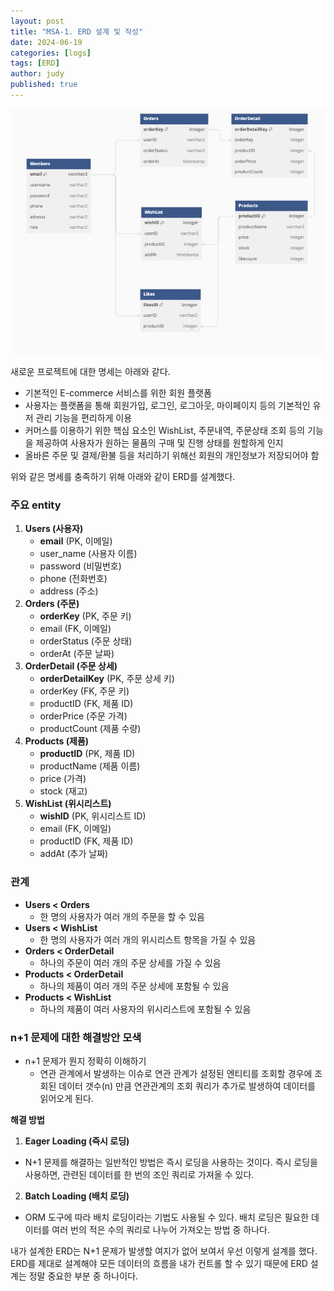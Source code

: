 ```yaml
---
layout: post
title: "MSA-1. ERD 설계 및 작성"
date: 2024-06-19
categories: [logs]
tags: [ERD]
author: judy
published: true
---
```

![ERD](assets/images/posts/240619/erd.png)

새로운 프로젝트에 대한 명세는 아래와 같다.
- 기본적인 E-commerce 서비스를 위한 회원 플랫폼
- 사용자는 플랫폼을 통해 회원가입, 로그인, 로그아웃, 마이페이지 등의 기본적인 유저 관리 기능을 편리하게 이용
- 커머스를 이용하기 위한 핵심 요소인 WishList, 주문내역, 주문상태 조회 등의 기능을 제공하여 사용자가 원하는 물품의 구매 및 진행 상태를 원할하게 인지
- 올바른 주문 및 결제/환불 등을 처리하기 위해선 회원의 개인정보가 저장되어야 함

위와 같은 명세를 충족하기 위해 아래와 같이 ERD를 설계했다.

### 주요 entity

1. **Users (사용자)**
    - **email** (PK, 이메일)
    - user_name (사용자 이름)
    - password (비밀번호)
    - phone (전화번호)
    - address (주소)
2. **Orders (주문)**
    - **orderKey** (PK, 주문 키)
    - email (FK, 이메일)
    - orderStatus (주문 상태)
    - orderAt (주문 날짜)
3. **OrderDetail (주문 상세)**
    - **orderDetailKey** (PK, 주문 상세 키)
    - orderKey (FK, 주문 키)
    - productID (FK, 제품 ID)
    - orderPrice (주문 가격)
    - productCount (제품 수량)
4. **Products (제품)**
    - **productID** (PK, 제품 ID)
    - productName (제품 이름)
    - price (가격)
    - stock (재고)
5. **WishList (위시리스트)**
    - **wishID** (PK, 위시리스트 ID)
    - email (FK, 이메일)
    - productID (FK, 제품 ID)
    - addAt (추가 날짜)

### 관계

- **Users < Orders**
    - 한 명의 사용자가 여러 개의 주문을 할 수 있음
- **Users < WishList**
    - 한 명의 사용자가 여러 개의 위시리스트 항목을 가질 수 있음
- **Orders < OrderDetail**
    - 하나의 주문이 여러 개의 주문 상세를 가질 수 있음
- **Products < OrderDetail**
    - 하나의 제품이 여러 개의 주문 상세에 포함될 수 있음
- **Products < WishList**
    - 하나의 제품이 여러 사용자의 위시리스트에 포함될 수 있음
    

### n+1 문제에 대한 해결방안 모색

- n+1 문제가 뭔지 정확히 이해하기
    - 연관 관계에서 발생하는 이슈로 연관 관계가 설정된 엔티티를 조회할 경우에 조회된 데이터 갯수(n) 만큼 연관관계의 조회 쿼리가 추가로 발생하여 데이터를 읽어오게 된다.

**해결 방법**
1. **Eager Loading (즉시 로딩)**
- N+1 문제를 해결하는 일반적인 방법은 즉시 로딩을 사용하는 것이다. 즉시 로딩을 사용하면, 관련된 데이터를 한 번의 조인 쿼리로 가져올 수 있다.
2. **Batch Loading (배치 로딩)**
- ORM 도구에 따라 배치 로딩이라는 기법도 사용될 수 있다. 배치 로딩은 필요한 데이터를 여러 번의 적은 수의 쿼리로 나누어 가져오는 방법 중 하나다.


내가 설계한 ERD는 N+1 문제가 발생할 여지가 없어 보여서 우선 이렇게 설계를 했다. ERD를 제대로 설계해야 모든 데이터의 흐름을 내가 컨트롤 할 수 있기 때문에 ERD 설계는 정말 중요한 부분 중 하나이다.